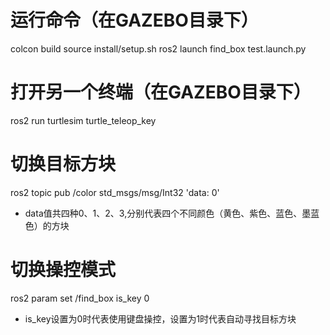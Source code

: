 # 运行命令（在GAZEBO目录下）
colcon build
source install/setup.sh
ros2 launch find_box test.launch.py
# 打开另一个终端（在GAZEBO目录下）
ros2 run turtlesim turtle_teleop_key

# 切换目标方块
ros2 topic pub /color std_msgs/msg/Int32 'data: 0'
- data值共四种0、1、2、3,分别代表四个不同颜色（黄色、紫色、蓝色、墨蓝色）的方块

# 切换操控模式
ros2 param set /find_box is_key 0
- is_key设置为0时代表使用键盘操控，设置为1时代表自动寻找目标方块

